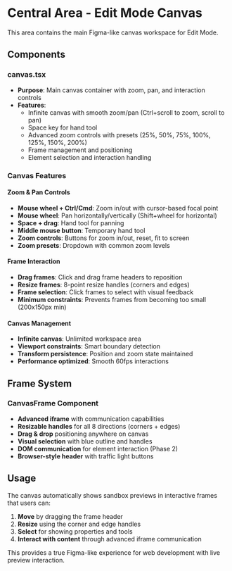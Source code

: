# Central Area - Edit Mode Canvas

This area contains the main Figma-like canvas workspace for Edit Mode.

## Components

### canvas.tsx
- **Purpose**: Main canvas container with zoom, pan, and interaction controls
- **Features**: 
  - Infinite canvas with smooth zoom/pan (Ctrl+scroll to zoom, scroll to pan)
  - Space key for hand tool
  - Advanced zoom controls with presets (25%, 50%, 75%, 100%, 125%, 150%, 200%)
  - Frame management and positioning
  - Element selection and interaction handling

### Canvas Features

#### **Zoom & Pan Controls**
- **Mouse wheel + Ctrl/Cmd**: Zoom in/out with cursor-based focal point
- **Mouse wheel**: Pan horizontally/vertically (Shift+wheel for horizontal)
- **Space + drag**: Hand tool for panning
- **Middle mouse button**: Temporary hand tool
- **Zoom controls**: Buttons for zoom in/out, reset, fit to screen
- **Zoom presets**: Dropdown with common zoom levels

#### **Frame Interaction**
- **Drag frames**: Click and drag frame headers to reposition
- **Resize frames**: 8-point resize handles (corners and edges)
- **Frame selection**: Click frames to select with visual feedback
- **Minimum constraints**: Prevents frames from becoming too small (200x150px min)

#### **Canvas Management**
- **Infinite canvas**: Unlimited workspace area
- **Viewport constraints**: Smart boundary detection
- **Transform persistence**: Position and zoom state maintained
- **Performance optimized**: Smooth 60fps interactions

## Frame System

### CanvasFrame Component
- **Advanced iframe** with communication capabilities
- **Resizable handles** for all 8 directions (corners + edges)
- **Drag & drop** positioning anywhere on canvas
- **Visual selection** with blue outline and handles
- **DOM communication** for element interaction (Phase 2)
- **Browser-style header** with traffic light buttons

## Usage

The canvas automatically shows sandbox previews in interactive frames that users can:
1. **Move** by dragging the frame header
2. **Resize** using the corner and edge handles
3. **Select** for showing properties and tools
4. **Interact with content** through advanced iframe communication

This provides a true Figma-like experience for web development with live preview interaction.
